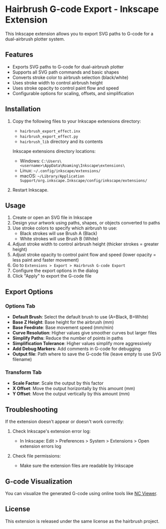 # Hairbrush G-code Export - Inkscape Extension

This Inkscape extension allows you to export SVG paths to G-code for a dual-airbrush plotter system.

## Features

- Exports SVG paths to G-code for dual-airbrush plotter
- Supports all SVG path commands and basic shapes
- Converts stroke color to airbrush selection (black/white)
- Uses stroke width to control airbrush height
- Uses stroke opacity to control paint flow and speed
- Configurable options for scaling, offsets, and simplification

## Installation

1. Copy the following files to your Inkscape extensions directory:
   - `hairbrush_export_effect.inx`
   - `hairbrush_export_effect.py`
   - `hairbrush_lib` directory and its contents

   Inkscape extensions directory locations:
   - Windows: `C:\Users\<username>\AppData\Roaming\Inkscape\extensions\`
   - Linux: `~/.config/inkscape/extensions/`
   - macOS: `~/Library/Application Support/org.inkscape.Inkscape/config/inkscape/extensions/`

2. Restart Inkscape.

## Usage

1. Create or open an SVG file in Inkscape
2. Design your artwork using paths, shapes, or objects converted to paths
3. Use stroke colors to specify which airbrush to use:
   - Black strokes will use Brush A (Black)
   - White strokes will use Brush B (White)
4. Adjust stroke width to control airbrush height (thicker strokes = greater height)
5. Adjust stroke opacity to control paint flow and speed (lower opacity = less paint and faster movement)
6. Go to `Extensions > Export > Hairbrush G-code Export`
7. Configure the export options in the dialog
8. Click "Apply" to export the G-code file

## Export Options

### Options Tab
- **Default Brush**: Select the default brush to use (A=Black, B=White)
- **Base Z Height**: Base height for the airbrush (mm)
- **Base Feedrate**: Base movement speed (mm/min)
- **Curve Resolution**: Higher values give smoother curves but larger files
- **Simplify Paths**: Reduce the number of points in paths
- **Simplification Tolerance**: Higher values simplify more aggressively
- **Add Debug Markers**: Add comments in G-code for debugging
- **Output file**: Path where to save the G-code file (leave empty to use SVG filename)

### Transform Tab
- **Scale Factor**: Scale the output by this factor
- **X Offset**: Move the output horizontally by this amount (mm)
- **Y Offset**: Move the output vertically by this amount (mm)

## Troubleshooting

If the extension doesn't appear or doesn't work correctly:

1. Check Inkscape's extension error log:
   - In Inkscape: Edit > Preferences > System > Extensions > Open extension errors log

2. Check file permissions:
   - Make sure the extension files are readable by Inkscape

## G-code Visualization

You can visualize the generated G-code using online tools like [NC Viewer](https://ncviewer.com/).

## License

This extension is released under the same license as the hairbrush project. 
